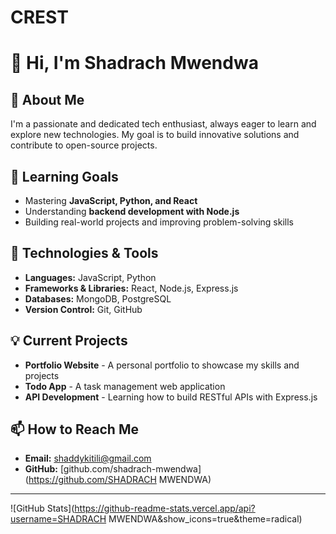 # CREST
# 👋 Hi, I'm Shadrach Mwendwa  

## 🚀 About Me  
I'm a passionate and dedicated tech enthusiast, always eager to learn and explore new technologies. My goal is to build innovative solutions and contribute to open-source projects.  

## 🎯 Learning Goals  
- Mastering **JavaScript, Python, and React**  
- Understanding **backend development with Node.js**  
- Building real-world projects and improving problem-solving skills  

## 🔧 Technologies & Tools  
- **Languages:** JavaScript, Python  
- **Frameworks & Libraries:** React, Node.js, Express.js  
- **Databases:** MongoDB, PostgreSQL  
- **Version Control:** Git, GitHub  

## 💡 Current Projects  
- **Portfolio Website** - A personal portfolio to showcase my skills and projects  
- **Todo App** - A task management web application  
- **API Development** - Learning how to build RESTful APIs with Express.js  

## 📫 How to Reach Me  
- **Email:** [shaddykitili@gmail.com](mailto:shaddykitili@gmail.com)  
- **GitHub:** [github.com/shadrach-mwendwa](https://github.com/SHADRACH MWENDWA)  

---

![GitHub Stats](https://github-readme-stats.vercel.app/api?username=SHADRACH MWENDWA&show_icons=true&theme=radical)

